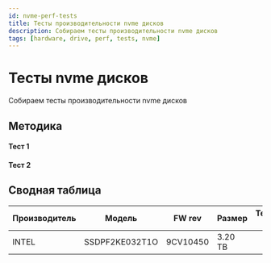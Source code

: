 ```yaml
---
id: nvme-perf-tests
title: Тесты производительности nvme дисков
description: Собираем тесты производительности nvme дисков
tags: [hardware, drive, perf, tests, nvme]
---
```


# Тесты nvme дисков

Собираем тесты производительности nvme дисков

## Методика

#### Тест 1

#### Тест 2

## Сводная таблица

| Производитель | Модель | FW rev |Размер | Тест 1 | Тест 2 | 
| --- | --- | --- | --- | --- | --- |
| INTEL | SSDPF2KE032T1O | 9CV10450 | 3.20  TB | | | 
